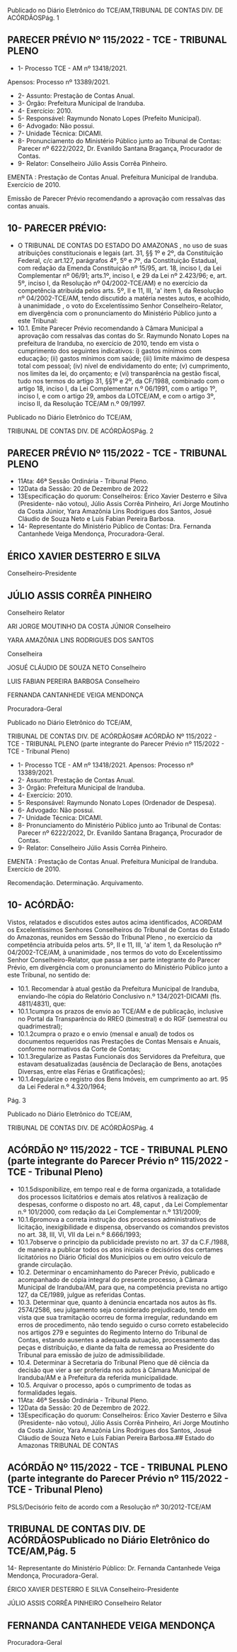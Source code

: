 Publicado  no  Diário  Eletrônico do TCE/AM,TRIBUNAL DE CONTAS DIV. DE ACÓRDÃOSPág. 1

## PARECER PRÉVIO Nº 115/2022 - TCE - TRIBUNAL PLENO

- 1- Processo TCE - AM nº 13418/2021.

Apensos: Processo nº  13389/2021.

- 2- Assunto: Prestação de Contas Anual.
- 3- Órgão: Prefeitura Municipal de Iranduba.
- 4- Exercício: 2010.
- 5- Responsável: Raymundo Nonato Lopes (Prefeito Municipal).
- 6- Advogado: Não possui.
- 7- Unidade Técnica: DICAMI.
- 8- Pronunciamento  do  Ministério  Público  junto  ao  Tribunal  de  Contas: Parecer  nº 6222/2022, Dr. Evanildo Santana Bragança, Procurador de Contas.
- 9- Relator: Conselheiro Júlio Assis Corrêa Pinheiro.

EMENTA :  Prestação  de  Contas  Anual.    Prefeitura Municipal de Iranduba.  Exercício de 2010.

Emissão de Parecer Prévio recomendando a aprovação com ressalvas das contas anuais.

## 10-  PARECER PRÉVIO:

- O  TRIBUNAL  DE  CONTAS  DO  ESTADO  DO  AMAZONAS ,  no  uso  de  suas atribuições  constitucionais  e  legais  (art.  31,  §§  1º  e  2º,  da  Constituição  Federal,  c/c art.127,  parágrafos  4º,  5º  e  7º,  da  Constituição  Estadual,  com  redação  da  Emenda Constituição nº 15/95, art. 18, inciso I, da Lei Complementar nº 06/91; arts.1º, inciso I, e 29  da  Lei  nº  2.423/96;  e,  art.  5º,  inciso  I,  da  Resolução  nº  04/2002-TCE/AM)  e  no exercício da competência atribuída pelos arts. 5º, II e 11, III, 'a' item 1, da Resolução nº 04/2002-TCE/AM, tendo discutido a matéria nestes autos, e acolhido, à unanimidade , o voto do Excelentíssimo Senhor Conselheiro-Relator, em divergência com o pronunciamento do Ministério Público junto a este Tribunal:
- 10.1.  Emite Parecer Prévio recomendando à Câmara Municipal a aprovação  com  ressalvas das  contas  do Sr.  Raymundo  Nonato Lopes na prefeitura de Iranduba, no exercício de 2010, tendo em vista o cumprimento dos seguintes indicativos: i) gastos mínimos com educação; (ii) gastos mínimos com saúde; (iii) limite máximo de despesa total com pessoal; (iv) nível de endividamento do ente; (v) cumprimento, nos limites  da  lei,  do  orçamento;  e  (vi)  transparência  na  gestão  fiscal, tudo nos termos do artigo 31, §§1º e 2º, da CF/1988, combinado com o artigo  18,  inciso  I,  da  Lei  Complementar  n.º  06/1991,  com  o  artigo  1º, inciso  I,  e  com  o  artigo  29,  ambos  da  LOTCE/AM,  e  com  o  artigo  3º, inciso II, da Resolução TCE/AM n.º 09/1997.

Publicado  no  Diário  Eletrônico do TCE/AM,

TRIBUNAL DE CONTAS DIV. DE ACÓRDÃOSPág. 2

## PARECER PRÉVIO Nº 115/2022 - TCE - TRIBUNAL PLENO

- 11Ata: 46ª Sessão Ordinária - Tribunal Pleno.
- 12Data da Sessão: 20 de Dezembro de 2022
- 13Especificação do quorum: Conselheiros: Érico Xavier Desterro e Silva (Presidente-  não  votou),  Júlio  Assis  Corrêa  Pinheiro,  Ari  Jorge  Moutinho  da  Costa Júnior,  Yara  Amazônia  Lins  Rodrigues  dos  Santos,  Josué  Cláudio  de  Souza  Neto  e Luis Fabian Pereira Barbosa.
- 14-  Representante do Ministério Público de Contas: Dra. Fernanda Cantanhede Veiga Mendonça, Procuradora-Geral.

## ÉRICO XAVIER DESTERRO E SILVA

Conselheiro-Presidente

## JÚLIO ASSIS CORRÊA PINHEIRO

Conselheiro Relator

ARI JORGE MOUTINHO DA COSTA JÚNIOR Conselheiro

YARA AMAZÔNIA LINS RODRIGUES DOS SANTOS

Conselheira

JOSUÉ CLÁUDIO DE SOUZA NETO Conselheiro

LUIS FABIAN PEREIRA BARBOSA Conselheiro

FERNANDA CANTANHEDE VEIGA MENDONÇA

Procuradora-Geral

Publicado  no  Diário  Eletrônico do TCE/AM,

TRIBUNAL DE CONTAS DIV. DE ACÓRDÃOS## ACÓRDÃO Nº 115/2022 - TCE - TRIBUNAL PLENO (parte integrante do Parecer Prévio nº 115/2022 - TCE - Tribunal Pleno)

- 1- Processo TCE - AM nº 13418/2021. Apensos: Processo nº  13389/2021.
- 2- Assunto: Prestação de Contas Anual.
- 3- Órgão: Prefeitura Municipal de Iranduba.
- 4- Exercício: 2010.
- 5- Responsável: Raymundo Nonato Lopes (Ordenador de Despesa).
- 6- Advogado: Não possui.
- 7- Unidade Técnica: DICAMI.
- 8- Pronunciamento  do  Ministério  Público  junto  ao  Tribunal  de  Contas: Parecer  nº 6222/2022, Dr. Evanildo Santana Bragança, Procurador de Contas.
- 9- Relator: Conselheiro Júlio Assis Corrêa Pinheiro.

EMENTA :  Prestação  de  Contas  Anual.    Prefeitura Municipal de Iranduba. Exercício de 2010.

Recomendação. Determinação. Arquivamento.

## 10-  ACÓRDÃO:

Vistos, relatados e discutidos estes autos acima identificados, ACORDAM os Excelentíssimos Senhores Conselheiros do Tribunal de Contas do Estado do Amazonas, reunidos em Sessão do Tribunal Pleno , no exercício da competência atribuída pelos arts. 5º, II e 11, III, 'a' item 1, da Resolução nº 04/2002-TCE/AM, à unanimidade , nos termos do voto do Excelentíssimo Senhor Conselheiro-Relator, que passa a ser parte integrante do Parecer Prévio, em divergência com o pronunciamento do Ministério Público junto a este Tribunal, no sentido de:

- 10.1. Recomendar à atual gestão da Prefeitura Municipal de Iranduba, enviando-lhe  cópia  do  Relatório  Conclusivo  n.º  134/2021-DICAMI  (fls. 4811/4831), que:
- 10.1.1cumpra os prazos de envio ao TCE/AM e de publicação, inclusive no Portal da Transparência do RREO (bimestral) e do RGF (semestral ou quadrimestral);
- 10.1.2cumpra  o  prazo  e  o  envio  (mensal  e  anual)  de  todos  os documentos  requeridos  nas  Prestações  de  Contas  Mensais  e  Anuais, conforme normativos da Corte de Contas;
- 10.1.3regularize  as  Pastas  Funcionais  dos  Servidores  da  Prefeitura, que estavam desatualizadas (ausência de Declaração de Bens, anotações Diversas, entre elas Férias e Gratificações);
- 10.1.4regularize o registro dos Bens Imóveis, em cumprimento  ao art. 95 da Lei Federal n.º 4.320/1964;

Pág. 3

Publicado  no  Diário  Eletrônico do TCE/AM,

TRIBUNAL DE CONTAS DIV. DE ACÓRDÃOSPág. 4

## ACÓRDÃO Nº 115/2022 - TCE - TRIBUNAL PLENO (parte integrante do Parecer Prévio nº 115/2022 - TCE - Tribunal Pleno)

- 10.1.5disponibilize, em tempo real e de forma organizada, a totalidade dos processos licitatórios e demais atos relativos à realização de despesas, conforme o disposto no art. 48, caput , da Lei Complementar n.º 101/2000, com redação da Lei Complementar n.º 131/2009;
- 10.1.6promova  a  correta  instrução  dos  processos  administrativos  de licitação,  inexigibilidade  e  dispensa,  observando  os  comandos previstos no art. 38, III, VI, VII da Lei n.º 8.666/1993;
- 10.1.7observe o princípio da publicidade previsto no art. 37 da C.F./1988, de maneira  a publicar todos os atos iniciais e decisórios dos certames licitatórios no Diário Oficial dos Municípios ou em outro veículo de grande circulação.
- 10.2. Determinar o encaminhamento do Parecer Prévio, publicado e acompanhado  de  cópia  integral  do  presente  processo,  à  Câmara Municipal de Iranduba/AM, para que, na competência prevista no artigo 127, da CE/1989, julgue as referidas Contas.
- 10.3. Determinar que, quanto  à  denúncia  encartada  nos  autos  às  fls. 2574/2586, seu julgamento seja considerado prejudicado, tendo em vista que sua tramitação ocorreu de forma irregular, redundando em erros de procedimento,  não  tendo  seguido  o  curso  correto  estabelecido  nos artigos  279  e  seguintes  do  Regimento  Interno  do Tribunal  de  Contas, estando  ausentes  a  adequada  autuação,  processamento  das  peças  e distribuição, e diante da falta de remessa ao Presidente do Tribunal para emissão de juízo de admissibilidade.
- 10.4. Determinar à Secretaria do Tribunal Pleno que dê ciência da decisão que vier a ser proferida nos autos à Câmara Municipal de Iranduba/AM e à Prefeitura da referida municipalidade.
- 10.5. Arquivar o processo,  após  o  cumprimento  de  todas  as  formalidades legais.
- 11Ata: 46ª Sessão Ordinária - Tribunal Pleno.
- 12Data da Sessão: 20 de Dezembro de 2022.
- 13Especificação do quorum: Conselheiros: Érico Xavier Desterro e Silva (Presidente-  não  votou),  Júlio  Assis  Corrêa  Pinheiro,  Ari  Jorge  Moutinho  da  Costa Júnior,  Yara  Amazônia  Lins  Rodrigues  dos  Santos,  Josué  Cláudio  de  Souza  Neto  e Luis Fabian Pereira Barbosa.## Estado do Amazonas TRIBUNAL DE CONTAS

## ACÓRDÃO Nº 115/2022 - TCE - TRIBUNAL PLENO (parte integrante do Parecer Prévio nº 115/2022 - TCE - Tribunal Pleno)

PSLS/Decisório feito de acordo com a Resolução nº 30/2012-TCE/AM

## TRIBUNAL DE CONTAS DIV. DE ACÓRDÃOSPublicado  no  Diário  Eletrônico do TCE/AM,Pág. 5

14-  Representante do Ministério Público: Dr. Fernanda Cantanhede Veiga Mendonça, Procuradora-Geral.

ÉRICO XAVIER DESTERRO E SILVA Conselheiro-Presidente

JÚLIO ASSIS CORRÊA PINHEIRO Conselheiro Relator

## FERNANDA CANTANHEDE VEIGA MENDONÇA

Procuradora-Geral